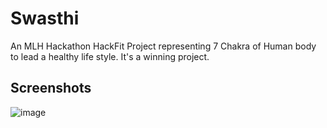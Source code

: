 # Swasthi
An MLH Hackathon HackFit Project representing 7 Chakra of Human body to lead a healthy life style. It's a winning project.

## Screenshots
![image](https://user-images.githubusercontent.com/79099734/216649123-f0759628-82b4-48c2-bee6-e550e8dd3d1c.png)
